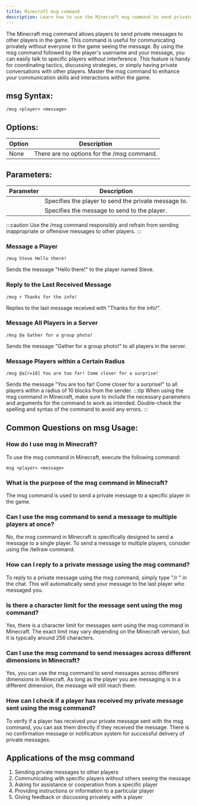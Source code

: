 ```yaml
---
title: Minecraft msg command
description: Learn how to use the Minecraft msg command to send private messages to other players in the game.
---
```


The Minecraft msg command allows players to send private messages to other players in the game. This command is useful for communicating privately without everyone in the game seeing the message. By using the msg command followed by the player's username and your message, you can easily talk to specific players without interference. This feature is handy for coordinating tactics, discussing strategies, or simply having private conversations with other players. Master the msg command to enhance your communication skills and interactions within the game.

## msg Syntax:
```console
/msg <player> <message>
```
## Options:
| Option | Description                   |
|--------|-------------------------------|
| None   | There are no options for the /msg command. |

## Parameters:
| Parameter | Description                                          |
|-----------|------------------------------------------------------|
| <player>  | Specifies the player to send the private message to. |
| <message> | Specifies the message to send to the player.         |

:::caution
Use the /msg command responsibly and refrain from sending inappropriate or offensive messages to other players.
:::
### Message a Player
```console
/msg Steve Hello there!
```
Sends the message "Hello there!" to the player named Steve.

### Reply to the Last Received Message
```console
/msg r Thanks for the info!
```
Replies to the last message received with "Thanks for the info!".

### Message All Players in a Server
```console
/msg @a Gather for a group photo!
```
Sends the message "Gather for a group photo!" to all players in the server.

### Message Players within a Certain Radius
```console
/msg @a[r=10] You are too far! Come closer for a surprise!
```
Sends the message "You are too far! Come closer for a surprise!" to all players within a radius of 10 blocks from the sender.
:::tip
When using the msg command in Minecraft, make sure to include the necessary parameters and arguments for the command to work as intended. Double-check the spelling and syntax of the command to avoid any errors.
:::

## Common Questions on msg Usage:

### How do I use msg in Minecraft?
To use the msg command in Minecraft, execute the following command:
```console
msg <player> <message>
```

### What is the purpose of the msg command in Minecraft?
The msg command is used to send a private message to a specific player in the game.

### Can I use the msg command to send a message to multiple players at once?
No, the msg command in Minecraft is specifically designed to send a message to a single player. To send a message to multiple players, consider using the /tellraw command.

### How can I reply to a private message using the msg command?
To reply to a private message using the msg command, simply type "/r <message>" in the chat. This will automatically send your message to the last player who messaged you.

### Is there a character limit for the message sent using the msg command?
Yes, there is a character limit for messages sent using the msg command in Minecraft. The exact limit may vary depending on the Minecraft version, but it is typically around 256 characters.

### Can I use the msg command to send messages across different dimensions in Minecraft?
Yes, you can use the msg command to send messages across different dimensions in Minecraft. As long as the player you are messaging is in a different dimension, the message will still reach them.

### How can I check if a player has received my private message sent using the msg command?
To verify if a player has received your private message sent with the msg command, you can ask them directly if they received the message. There is no confirmation message or notification system for successful delivery of private messages.

## Applications of the msg command

1. Sending private messages to other players
2. Communicating with specific players without others seeing the message
3. Asking for assistance or cooperation from a specific player
4. Providing instructions or information to a particular player
5. Giving feedback or discussing privately with a player
